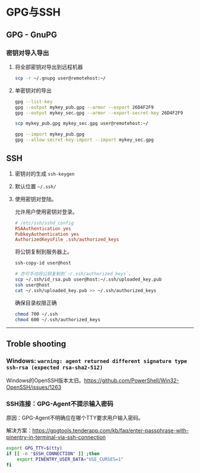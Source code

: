 # GPG与SSH

## GPG - GnuPG

### 密钥对导入导出

1. 将全部密钥对导出到远程机器

    ```sh
    scp -r ~/.gnupg user@remotehost:~/
    ```

2. 单密钥对的导出

    ```sh
    gpg --list-key
    gpg --output mykey_pub.gpg --armor --export 26D4F2F9
    gpg --output mykey_sec.gpg --armor --export-secret-key 26D4F2F9

    scp mykey_pub.gpg mykey_sec.gpg user@remotehost:~/

    gpg --import mykey_pub.gpg
    gpg --allow-secret-key-import --import mykey_sec.gpg
    ```

## SSH

1. 密钥对的生成 `ssh-keygen`
2. 默认位置 `~/.ssh/`
3. 使用密钥对登陆。

    允许用户使用密钥对登录。

    ```conf
    # /etc/ssh/sshd_config
    RSAAuthentication yes
    PubkeyAuthentication yes
    AuthorizedKeysFile .ssh/authorized_keys
    ```

    将公钥复制到服务器上。

    ```sh
    ssh-copy-id user@host

    # 亦可手动将公钥复制到`~/.ssh/authorized_keys`。
    scp ~/.ssh/id_rsa.pub user@host:~/.ssh/uploaded_key.pub
    ssh user@host
    cat ~/.ssh/uploaded_key.pub >> ~/.ssh/authorized_keys
    ```

    确保目录权限正确

    ```sh
    chmod 700 ~/.ssh
    chmod 600 ~/.ssh/authorized_keys
    ```

---

## Troble shooting

### Windows: `warning: agent returned different signature type ssh-rsa (expected rsa-sha2-512)`

Windows的OpenSSH版本太旧。<https://github.com/PowerShell/Win32-OpenSSH/issues/1263>

### SSH连接：GPG-Agent不提示输入密码

原因：GPG-Agent不明确应在哪个TTY要求用户输入密码。

解决方案：<https://gpgtools.tenderapp.com/kb/faq/enter-passphrase-with-pinentry-in-terminal-via-ssh-connection>

```sh
export GPG_TTY=$(tty)
if [[ -n "$SSH_CONNECTION" ]] ;then
    export PINENTRY_USER_DATA="USE_CURSES=1"
fi
```
